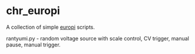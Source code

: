 # chr_europi
A collection of simple [europi](https://github.com/Allen-Synthesis/EuroPi) scripts.

rantyumi.py - random voltage source with scale control, CV trigger, manual pause, manual trigger.
